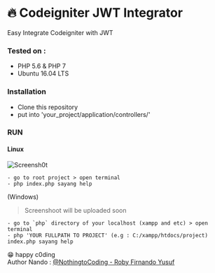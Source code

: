 # :fire: Codeigniter JWT Integrator
Easy Integrate Codeigniter with JWT


### Tested on :  
- PHP 5.6 & PHP 7
- Ubuntu 16.04 LTS

### Installation

 - Clone this repository
 - put into 'your_project/application/controllers/'
 
### RUN 

#### Linux 

![Screensh0t](https://i.postimg.cc/15P2Q9bQ/image.png)
```
- go to root project > open terminal
- php index.php sayang help
```

(Windows)<br>
> Screenshoot will be uploaded soon
```
- go to `php` directory of your localhost (xampp and etc) > open terminal 
- php 'YOUR FULLPATH TO PROJECT' (e.g : C:/xampp/htdocs/project) index.php sayang help
```

:grin: happy c0ding<br />
Author Nando : [@NothingtoCoding - Roby Firnando Yusuf](mailto:nothingtocoding@gmail.com)
